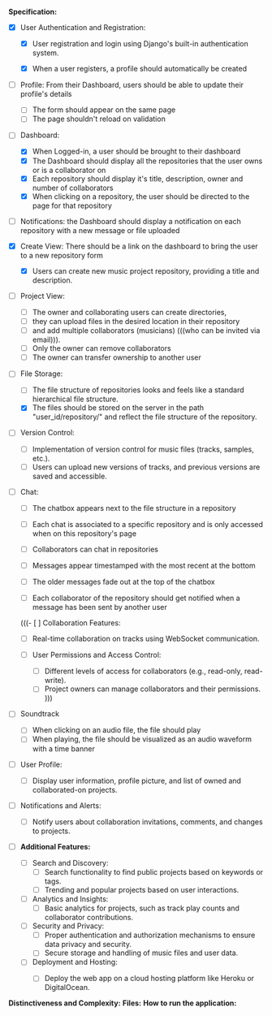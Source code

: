 **Specification:**

- [x] User Authentication and Registration:
  - [x] User registration and login using Django's built-in authentication system.
  - [x] When a user registers, a profile should automatically be created
  
  
- [ ] Profile: From their Dashboard, users should be able to update their profile's details
  - [ ] The form should appear on the same page
  - [ ] The page shouldn't reload on validation

- [ ] Dashboard:
  - [x] When Logged-in, a user should be brought to their dashboard
  - [x] The Dashboard should display all the repositories that the user owns or is a collaborator on 
  - [x] Each repository should display it's title, description, owner and number of collaborators
  - [x] When clicking on a repository, the user should be directed to the page for that repository
  
- [ ] Notifications: the Dashboard should display a notification on each repository with a new message or file uploaded

- [x] Create View: There should be a link on the dashboard to bring the user to a new repository form 
  - [x]  Users can create new music project repository, providing a title and description.

- [ ] Project View:
  - [ ] The owner and collaborating users can create directories,
  - [ ] they can upload files in the desired location in their repository
  - [ ] and add multiple collaborators (musicians) (((who can be invited via email))).
  - [ ] Only the owner can remove collaborators
  - [ ] The owner can transfer ownership to another user

- [ ] File Storage:
    - [ ] The file structure of repositories looks and feels like a standard hierarchical file structure.
    - [x] The files should be stored on the server in the path "user_id/repository/" and reflect the file structure of the repository.

- [ ] Version Control:
  - [ ] Implementation of version control for music files (tracks, samples, etc.).
  - [ ] Users can upload new versions of tracks, and previous versions are saved and accessible.

- [ ] Chat:
  - [ ] The chatbox appears next to the file structure in a repository
  - [ ] Each chat is associated to a specific repository and is only accessed when on this repository's page
  - [ ] Collaborators can chat in repositories
  - [ ] Messages appear timestamped with the most recent at the bottom
  - [ ] The older messages fade out at the top of the chatbox
  - [ ] Each collaborator of the repository should get notified when a message has been sent by another user


  (((- [ ] Collaboration Features:
    - [ ] Real-time collaboration on tracks using WebSocket communication.

  - [ ] User Permissions and Access Control:
    - [ ] Different levels of access for collaborators (e.g., read-only, read-write).
    - [ ] Project owners can manage collaborators and their permissions.
  )))

- [ ] Soundtrack
    - [ ] When clicking on an audio file, the file should play 
    - [ ] When playing, the file should be visualized as an audio waveform with a time banner

- [ ] User Profile:
  - [ ] Display user information, profile picture, and list of owned and collaborated-on projects.

- [ ] Notifications and Alerts:
  - [ ] Notify users about collaboration invitations, comments, and changes to projects.

- [ ] **Additional Features:**
  - [ ] Search and Discovery:
    - [ ] Search functionality to find public projects based on keywords or tags.
    - [ ] Trending and popular projects based on user interactions.

  - [ ] Analytics and Insights:
    - [ ] Basic analytics for projects, such as track play counts and collaborator contributions.

  - [ ] Security and Privacy:
    - [ ] Proper authentication and authorization mechanisms to ensure data privacy and security.
    - [ ] Secure storage and handling of music files and user data.

  - [ ] Deployment and Hosting:
    - [ ] Deploy the web app on a cloud hosting platform like Heroku or DigitalOcean.



**Distinctiveness and Complexity:**
**Files:**
**How to run the application:**